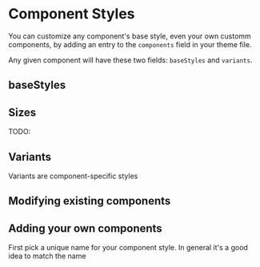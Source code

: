 # Component Styles

You can customize any component's base style, even your own customm components, by adding an entry to the `components` field in your theme file.

Any given component will have these two fields: `baseStyles` and `variants`.

## baseStyles

## Sizes

TODO:

## Variants

Variants are component-specific styles

## Modifying existing components

## Adding your own components

First pick a unique name for your component style. In general it's a good idea to match the name 